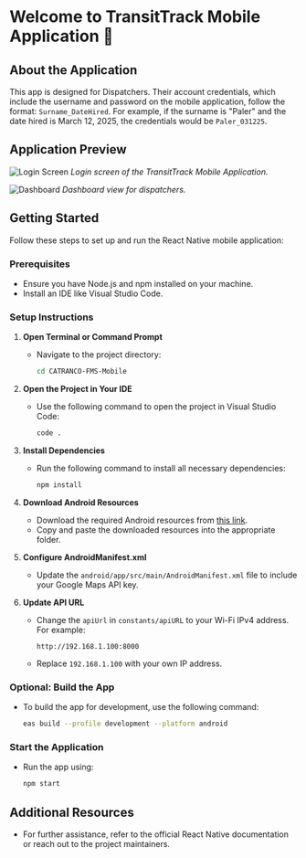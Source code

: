 # Welcome to TransitTrack Mobile Application 👋

## About the Application

This app is designed for Dispatchers. Their account credentials, which include the username and password on the mobile application, follow the format: `Surname_DateHired`. For example, if the surname is "Paler" and the date hired is March 12, 2025, the credentials would be `Paler_031225`.

## Application Preview

![Login Screen](/CATRANCO-FMS-Mobile/assets/images/login.jpg)
*Login screen of the TransitTrack Mobile Application.*

![Dashboard](/CATRANCO-FMS-Mobile/assets/images/dashboard.jpg)
*Dashboard view for dispatchers.*

## Getting Started

Follow these steps to set up and run the React Native mobile application:

### Prerequisites

- Ensure you have Node.js and npm installed on your machine.
- Install an IDE like Visual Studio Code.

### Setup Instructions

1. **Open Terminal or Command Prompt**

   - Navigate to the project directory:
     ```sh
     cd CATRANCO-FMS-Mobile
     ```

2. **Open the Project in Your IDE**

   - Use the following command to open the project in Visual Studio Code:
     ```sh
     code .
     ```

3. **Install Dependencies**

   - Run the following command to install all necessary dependencies:
     ```sh
     npm install
     ```

4. **Download Android Resources**

   - Download the required Android resources from [this link](https://drive.google.com/drive/folders/1xGtj5Cvj1N0QaSIy9-tqpopmvlecr-1_?usp=sharing).
   - Copy and paste the downloaded resources into the appropriate folder.

5. **Configure AndroidManifest.xml**

   - Update the `android/app/src/main/AndroidManifest.xml` file to include your Google Maps API key.

6. **Update API URL**

   - Change the `apiUrl` in `constants/apiURL` to your Wi-Fi IPv4 address. For example:
     ```
     http://192.168.1.100:8000
     ```
   - Replace `192.168.1.100` with your own IP address.

### Optional: Build the App

- To build the app for development, use the following command:
  ```sh
  eas build --profile development --platform android
  ```

### Start the Application

- Run the app using:
  ```sh
  npm start
  ```

## Additional Resources

- For further assistance, refer to the official React Native documentation or reach out to the project maintainers.